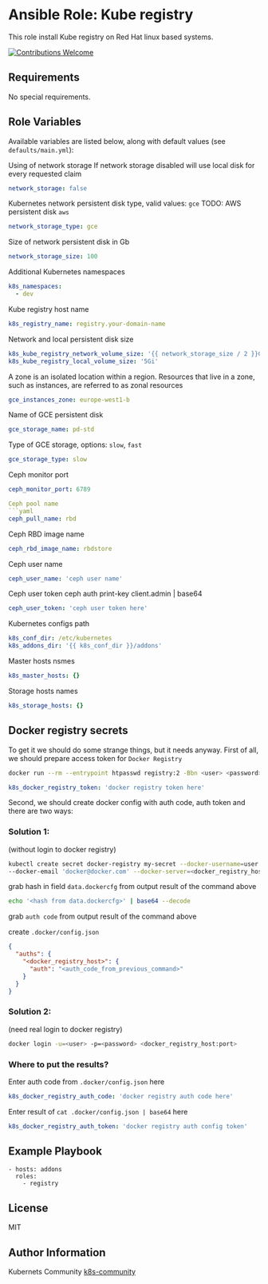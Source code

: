 Ansible Role: Kube registry
===========================

This role install Kube registry on Red Hat linux based systems.

[![Contributions Welcome](https://img.shields.io/badge/contributions-welcome-brightgreen.svg?style=flat)](https://github.com/k8s-community/cluster-deploy/issues)

Requirements
------------

No special requirements.


Role Variables
--------------

Available variables are listed below, along with default values (see `defaults/main.yml`):


Using of network storage
If network storage disabled will use local disk for every requested claim 
```yaml
network_storage: false
```

Kubernetes network persistent disk type, valid values: `gce`
TODO: AWS persistent disk `aws`
```yaml
network_storage_type: gce 
```

Size of network persistent disk in Gb
```yaml
network_storage_size: 100
```

Additional Kubernetes namespaces
```yaml
k8s_namespaces:
  - dev
```

Kube registry host name
```yaml
k8s_registry_name: registry.your-domain-name
```

Network and local persistent disk size
```yaml
k8s_kube_registry_network_volume_size: '{{ network_storage_size / 2 }}Gi'
k8s_kube_registry_local_volume_size: '5Gi'
```

A zone is an isolated location within a region.
Resources that live in a zone, such as instances,
are referred to as zonal resources
```yaml
gce_instances_zone: europe-west1-b
```

Name of GCE persistent disk
```yaml
gce_storage_name: pd-std
```

Type of GCE storage, options: `slow`, `fast`
```yaml
gce_storage_type: slow
```

Ceph monitor port
```yaml
ceph_monitor_port: 6789

Ceph pool name
```yaml
ceph_pull_name: rbd
```

Ceph RBD image name
```yaml
ceph_rbd_image_name: rbdstore
```

Ceph user name
```yaml
ceph_user_name: 'ceph user name'
```

Ceph user token
ceph auth print-key client.admin | base64
```yaml
ceph_user_token: 'ceph user token here'
```

Kubernetes configs path
```yaml
k8s_conf_dir: /etc/kubernetes
k8s_addons_dir: '{{ k8s_conf_dir }}/addons'
```

Master hosts nsmes
```yaml
k8s_master_hosts: {}
```

Storage hosts names
```yaml
k8s_storage_hosts: {}
```


## Docker registry secrets

To get it we should do some strange things, but it needs anyway.
First of all, we should prepare access token for `Docker Registry`
```sh
docker run --rm --entrypoint htpasswd registry:2 -Bbn <user> <password> | base64
```
```yaml
k8s_docker_registry_token: 'docker registry token here'
```
Second, we should create docker config with auth code, auth token and there are two ways:

### Solution 1:
(without login to docker registry)
```sh
kubectl create secret docker-registry my-secret --docker-username=user --docker-password='password' \
--docker-email 'docker@docker.com' --docker-server=<docker_registry_host> --dry-run -o yaml
```
grab hash in field `data.dockercfg` from output result of the command above
```sh
echo '<hash from data.dockercfg>' | base64 --decode
```
grab `auth code` from output result of the command above

create `.docker/config.json`
```json
{
  "auths": {
    "<docker_registry_host>": {
      "auth": "<auth_code_from_previous_command>"
    }
  }
}
```

### Solution 2:
(need real login to docker registry)
```sh
docker login -u=<user> -p=<password> <docker_registry_host:port>
```

### Where to put the results?

Enter auth code from `.docker/config.json` here
```yaml
k8s_docker_registry_auth_code: 'docker registry auth code here'
```

Enter result of `cat .docker/config.json | base64` here
```yaml
k8s_docker_registry_auth_token: 'docker registry auth config token'
```

Example Playbook
----------------

    - hosts: addons
      roles:
        - registry

License
-------

MIT

Author Information
------------------

Kubernets Community [k8s-community](https://github.com/k8s-community)
